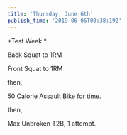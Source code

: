 ```yaml
---
title: 'Thursday, June 6th'
publish_time: '2019-06-06T00:38:19Z'
---
```


*Test Week *

Back Squat to 1RM

Front Squat to 1RM

then,

50 Calorie Assault Bike for time.

then,

Max Unbroken T2B, 1 attempt.
